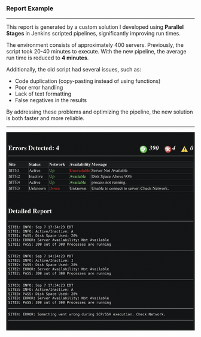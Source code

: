 <h3>Report Example</h3>
<hr>
<p>This report is generated by a custom solution I developed using <strong>Parallel Stages</strong> in Jenkins scripted pipelines, significantly improving run times.</p>

<p>The environment consists of approximately 400 servers. Previously, the script took 20-40 minutes to execute. With the new pipeline, the average run time is reduced to <strong>4 minutes</strong>.</p>

<p>Additionally, the old script had several issues, such as:</p>
<ul>
  <li>Code duplication (copy-pasting instead of using functions)</li>
  <li>Poor error handling</li>
  <li>Lack of text formatting</li>
  <li>False negatives in the results</li>
</ul>

<p>By addressing these problems and optimizing the pipeline, the new solution is both faster and more reliable.</p>

<hr>
<img src="images/example_email.png" alt="Example Table" style="max-width: 100%; height: auto;">
